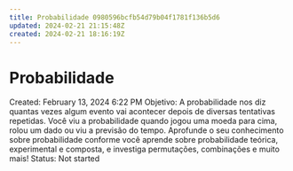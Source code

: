 ```yaml
---
title: Probabilidade 0980596bcfb54d79b04f1781f136b5d6
updated: 2024-02-21 21:15:48Z
created: 2024-02-21 18:16:19Z
---
```


# Probabilidade

Created: February 13, 2024 6:22 PM
Objetivo: A probabilidade nos diz quantas vezes algum evento vai acontecer depois de diversas tentativas repetidas. Você viu a probabilidade quando jogou uma moeda para cima, rolou um dado ou viu a previsão do tempo. Aprofunde o seu conhecimento sobre probabilidade conforme você aprende sobre probabilidade teórica, experimental e composta, e investiga permutações, combinações e muito mais!
Status: Not started